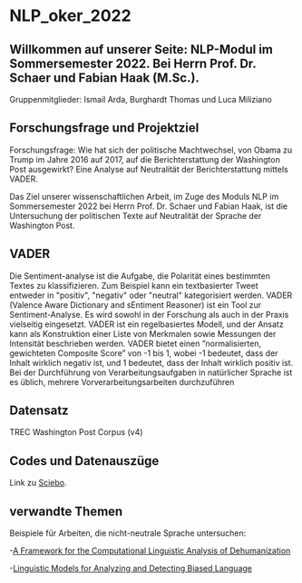 # NLP_oker_2022
## Willkommen auf unserer Seite: NLP-Modul im Sommersemester 2022. Bei Herrn Prof. Dr. Schaer und Fabian Haak (M.Sc.).

Gruppenmitglieder: Ismail Arda, Burghardt Thomas und Luca Miliziano

## Forschungsfrage und Projektziel

Forschungsfrage: Wie hat sich der politische Machtwechsel, von Obama zu Trump im Jahre
2016 auf 2017, auf die Berichterstattung der Washington Post ausgewirkt? Eine Analyse auf
Neutralität der Berichterstattung mittels VADER.

Das Ziel unserer wissenschaftlichen Arbeit, im Zuge des Moduls NLP im Sommersemester
2022 bei Herrn Prof. Dr. Schaer und Fabian Haak, ist die Untersuchung der politischen Texte auf
Neutralität der Sprache der Washington Post. 


## VADER

Die Sentiment-analyse ist die Aufgabe, die Polarität eines bestimmten Textes zu klassifizieren. Zum Beispiel kann ein textbasierter Tweet entweder in "positiv", "negativ" oder "neutral" kategorisiert werden. VADER (Valence Aware Dictionary and sEntiment Reasoner) ist ein Tool zur Sentiment-Analyse. Es wird sowohl in der Forschung als auch in der Praxis vielseitig eingesetzt. VADER ist ein regelbasiertes Modell, und der Ansatz kann als Konstruktion einer Liste von Merkmalen sowie Messungen der Intensität beschrieben werden. VADER bietet einen ”normalisierten, gewichteten Composite Score” von -1 bis 1, wobei -1 bedeutet, dass der Inhalt wirklich negativ ist, und 1 bedeutet, dass der Inhalt wirklich positiv ist. Bei der Durchführung von Verarbeitungsaufgaben in natürlicher Sprache ist es üblich, mehrere Vorverarbeitungsarbeiten durchzuführen

## Datensatz

TREC Washington Post Corpus (v4)

## Codes und Datenauszüge

Link zu [Sciebo](https://th-koeln.sciebo.de/apps/files/?dir=/NLP&fileid=676069869).

## verwandte Themen

Beispiele für Arbeiten, die nicht-neutrale Sprache untersuchen:

-[A Framework for the Computational Linguistic Analysis of Dehumanization](https://pubmed.ncbi.nlm.nih.gov/33733172/)

-[Linguistic Models for Analyzing and Detecting Biased Language](https://aclanthology.org/P13-1162.pdf)

